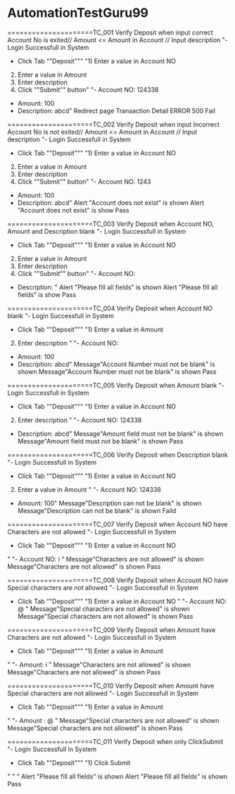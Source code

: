 # AutomationTestGuru99
=====================TC_001	Verify Deposit when input correct Account No is exited// Amount <= Amount in Account // Input description	"- Login Successfull in System
- Click Tab ""Deposit"""	"1) Enter a value in Account NO
2) Enter a value in Amount
3) Enter description
4) Click ""Submit"" button"	"- Account NO: 124338
- Amount: 100
- Description: abcd"	Redirect page Transaction Detail	ERROR 500	Fail	
  
=====================TC_002	Verify Deposit when input Incorrect Account No is not exited// Amount <= Amount in Account // Input description	"- Login Successfull in System
- Click Tab ""Deposit"""	"1) Enter a value in Account NO
2) Enter a value in Amount
3) Enter description
4) Click ""Submit"" button"	"- Account NO: 1243
- Amount: 100
- Description: abcd"	Alert "Account does not exist" is shown	Alert "Account does not exist" is show	Pass	

=====================TC_003	Verify Deposit when Account NO, Amount and Description blank	"- Login Successfull in System

- Click Tab ""Deposit"""	"1) Enter a value in Account NO
2) Enter a value in Amount
3) Enter description
4) Click ""Submit"" button"	"- Account NO: 
- Description: "	Alert "Please fill all fields" is shown	Alert "Please fill all fields" is show	Pass	
  
=====================TC_004	Verify Deposit when Account NO blank	"- Login Successfull in System
- Click Tab ""Deposit"""	"1) Enter a value in Amount
2) Enter description
"	"- Account NO: 
- Amount: 100
- Description: abcd"	Message"Account Number must not be blank" is shown	Message"Account Number must not be blank" is shown	Pass

=====================TC_005	Verify Deposit when Amount blank	"- Login Successfull in System
- Click Tab ""Deposit"""	"1) Enter a value in Account NO
2) Enter description
"	"- Account NO: 124338
- Description: abcd"	Message"Amount field must not be blank" is shown	Message"Amount field must not be blank" is shown	Pass

=====================TC_006	Verify Deposit when Description blank	"- Login Successfull in System
- Click Tab ""Deposit"""	"1) Enter a value in Account NO
2) Enter a value in Amount
"	"- Account NO: 124338
- Amount: 100"	Message"Description can not be blank" is shown	Message"Description can not be blank" is shown	Faild

=====================TC_007	Verify Deposit when Account NO have Characters are not allowed	"- Login Successfull in System
- Click Tab ""Deposit"""	"1) Enter a value in Account NO

"	"- Account NO: i
"	Message"Characters are not allowed" is shown	Message"Characters are not allowed" is shown	Pass	

=====================TC_008	Verify Deposit when Account NO have Special characters are not allowed	"- Login Successfull in System
- Click Tab ""Deposit"""	"1) Enter a value in Account NO
"	"- Account NO: @
"	Message"Special characters are not allowed" is shown	Message"Special characters are not allowed" is shown	Pass

=====================TC_009	Verify Deposit when Amount have Characters are not allowed	"- Login Successfull in System
- Click Tab ""Deposit"""	"1) Enter a value in Amount

"	"- Amount: i
"	Message"Characters are not allowed" is shown	Message"Characters are not allowed" is shown	Pass	

=====================TC_010	Verify Deposit when Amount have Special characters are not allowed	"- Login Successfull in System
- Click Tab ""Deposit"""	"1) Enter a value in Amount 

"	"- Amount : @
"	Message"Special characters are not allowed" is shown	Message"Special characters are not allowed" is shown	Pass

=====================TC_011	Verify Deposit when only ClickSubmit	"- Login Successfull in System
- Click Tab ""Deposit"""	"1) Click Submit 

"	"
"	Alert "Please fill all fields" is shown	Alert "Please fill all fields" is shown	Pass	
